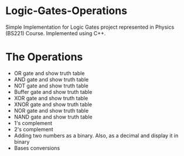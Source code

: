 # Logic-Gates-Operations
Simple Implementation for Logic Gates project represented in Physics (BS221) Course. Implemented using C++.

# The Operations
* OR gate and show truth table 
* AND gate and show truth table 
* NOT gate and show truth table 
* Buffer gate and show truth table 
* XOR gate and show truth table 
* XNOR gate and show truth table 
* NOR gate and show truth table 
* NAND gate and show truth table  
* 1's complement  
* 2's complement  
* Adding two numbers as a binary. Also, as a decimal and display it in binary  
* Bases conversions  
